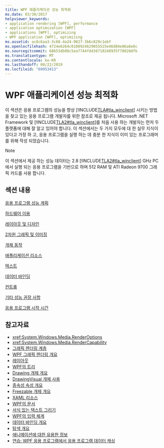 ```yaml
---
title: WPF 애플리케이션 성능 최적화
ms.date: 03/30/2017
helpviewer_keywords:
- application rendering [WPF], performance
- application optimization [WPF]
- applications [WPF], optimizing
- WPF application [WPF], optimizing
ms.assetid: ac8c6aa3-3c68-4a24-9827-3b6c829c1ebf
ms.openlocfilehash: 4724e6264c0108924629055525e46d84e86a6e6c
ms.sourcegitcommit: 68653db98c5ea7744fd438710248935f70020dfb
ms.translationtype: MT
ms.contentlocale: ko-KR
ms.lasthandoff: 08/22/2019
ms.locfileid: "69953413"
---
```

# <a name="optimizing-wpf-application-performance"></a>WPF 애플리케이션 성능 최적화
이 섹션은 응용 프로그램의 성능을 향상 [!INCLUDE[TLA#tla_winclient](../../../../includes/tlasharptla-winclient-md.md)] 시키는 방법을 찾고 있는 응용 프로그램 개발자를 위한 참조로 제공 됩니다. Microsoft .NET Framework 및 [!INCLUDE[TLA2#tla_winclient](../../../../includes/tla2sharptla-winclient-md.md)]를 처음 사용 하는 개발자는 먼저 두 플랫폼에 대해 잘 알고 있어야 합니다. 이 섹션에서는 두 가지 모두에 대 한 실무 지식이 있다고 가정 하 고, 응용 프로그램을 실행 하는 데 충분 한 지식이 이미 있는 프로그래머를 위해 작성 되었습니다.  
  
> [!NOTE]
> 이 섹션에서 제공 하는 성능 데이터는 2.8 [!INCLUDE[TLA2#tla_winclient](../../../../includes/tla2sharptla-winclient-md.md)] GHz PC에서 실행 되는 응용 프로그램을 기반으로 하며 512 RAM 및 ATI Radeon 9700 그래픽 카드를 사용 합니다.  
  
## <a name="in-this-section"></a>섹션 내용  
 [응용 프로그램 성능 계획](planning-for-application-performance.md)  
  
 [하드웨어 이용](optimizing-performance-taking-advantage-of-hardware.md)  
  
 [레이아웃 및 디자인](optimizing-performance-layout-and-design.md)  
  
 [2차원 그래픽 및 이미징](optimizing-performance-2d-graphics-and-imaging.md)  
  
 [개체 동작](optimizing-performance-object-behavior.md)  
  
 [애플리케이션 리소스](optimizing-performance-application-resources.md)  
  
 [텍스트](optimizing-performance-text.md)  
  
 [데이터 바인딩](optimizing-performance-data-binding.md)  
  
 [컨트롤](optimizing-performance-controls.md)  
  
 [기타 성능 권장 사항](optimizing-performance-other-recommendations.md)  
  
 [응용 프로그램 시작 시간](application-startup-time.md)  
  
## <a name="see-also"></a>참고자료

- <xref:System.Windows.Media.RenderOptions>
- <xref:System.Windows.Media.RenderCapability>
- [그래픽 렌더링 계층](graphics-rendering-tiers.md)
- [WPF 그래픽 렌더링 개요](../graphics-multimedia/wpf-graphics-rendering-overview.md)
- [레이아웃](layout.md)
- [WPF의 트리](trees-in-wpf.md)
- [Drawing 개체 개요](../graphics-multimedia/drawing-objects-overview.md)
- [DrawingVisual 개체 사용](../graphics-multimedia/using-drawingvisual-objects.md)
- [종속성 속성 개요](dependency-properties-overview.md)
- [Freezable 개체 개요](freezable-objects-overview.md)
- [XAML 리소스](xaml-resources.md)
- [WPF의 문서](documents-in-wpf.md)
- [서식 있는 텍스트 그리기](drawing-formatted-text.md)
- [WPF의 입력 체계](typography-in-wpf.md)
- [데이터 바인딩 개요](../data/data-binding-overview.md)
- [탐색 개요](../app-development/navigation-overview.md)
- [애니메이션에 대한 유용한 정보](../graphics-multimedia/animation-tips-and-tricks.md)
- [연습: WPF 응용 프로그램에서 응용 프로그램 데이터 캐싱](walkthrough-caching-application-data-in-a-wpf-application.md)
